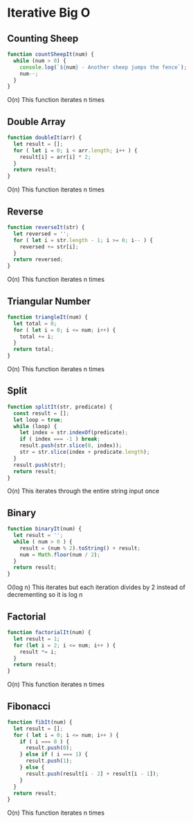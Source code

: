 # Iterative Big O

## Counting Sheep
```javascript
function countSheepIt(num) {
  while (num > 0) {
    console.log(`${num} - Another sheep jumps the fence`);
    num--;
  }
}
```
O(n) This function iterates n times

## Double Array
```js
function doubleIt(arr) {
  let result = [];
  for ( let i = 0; i < arr.length; i++ ) {
    result[i] = arr[i] * 2;
  } 
  return result;
}
```
O(n) This function iterates n times

## Reverse
```js
function reverseIt(str) {
  let reversed = '';
  for ( let i = str.length - 1; i >= 0; i-- ) {
    reversed += str[i];
  }
  return reversed;
}
```
O(n) This function iterates n times

## Triangular Number 
```js
function triangleIt(num) {
  let total = 0;
  for ( let i = 0; i <= num; i++) {
    total += i;
  }
  return total;
}
```
O(n) This function iterates n times

## Split
```js
function splitIt(str, predicate) {
  const result = [];
  let loop = true;
  while (loop) {
    let index = str.indexOf(predicate);
    if ( index === -1 ) break;
    result.push(str.slice(0, index));
    str = str.slice(index + predicate.length);
  }
  result.push(str);
  return result;
}
```
O(n) This iterates through the entire string input once 

## Binary
```js
function binaryIt(num) {
  let result = '';
  while ( num > 0 ) {
    result = (num % 2).toString() + result;
    num = Math.floor(num / 2);
  }
  return result;
}
```
O(log n) This iterates but each iteration divides by 2 instead of decrementing so it is log n

## Factorial
```js
function factorialIt(num) {
  let result = 1;
  for (let i = 2; i <= num; i++ ) {
    result *= i;
  }
  return result;
}
```
O(n) This function iterates n times

## Fibonacci
```js
function fibIt(num) {
  let result = [];
  for ( let i = 0; i <= num; i++ ) {
    if ( i === 0 ) {
      result.push(0);
    } else if ( i === 1) {
      result.push(1);
    } else {
      result.push(result[i - 2] + result[i - 1]);
    }
  }
  return result;
}
```
O(n) This function iterates n times